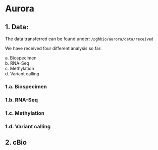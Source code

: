 # Aurora

## 1. Data:  
The data transferred can be found under:
`/pghbio/aurora/data/received`

We have received four different analysis so far:

a. Biospecimen  
b. RNA-Seq  
c. Methylation  
d. Variant calling  

### 1.a. Biospecimen

### 1.b. RNA-Seq

### 1.c. Methylation

### 1.d. Variant calling

## 2. cBio
